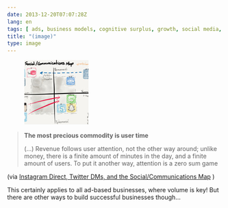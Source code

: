 ```yaml
---
date: 2013-12-20T07:07:28Z
lang: en
tags: [ ads, business models, cognitive surplus, growth, social media, volume ]
title: "(image)"
type: image
---
```


<figure>
<a
href="https://hugo.ferreira.cc/the-most-precious-commodity-is-user-time/attachment/263/"
rel="attachment"><img
src="tumblr_my44p6wQ7n1qz82meo1_1280-150x150.jpg"
width="150" height="150" /></a></figure>

> **The most precious commodity is user time**
>
> (...) Revenue follows user attention, not the other way around; unlike
> money, there is a finite amount of minutes in the day, and a finite
> amount of users. To put it another way, attention is a zero sum game

(via [Instagram Direct, Twitter DMs, and the Social/Communications
Map](http://stratechery.com/2013/instagram-direct-twitter-dms-socialcommunications-map/)
)

This certainly applies to all ad-based businesses, where volume is key!
But there are other ways to build successful businesses though...


